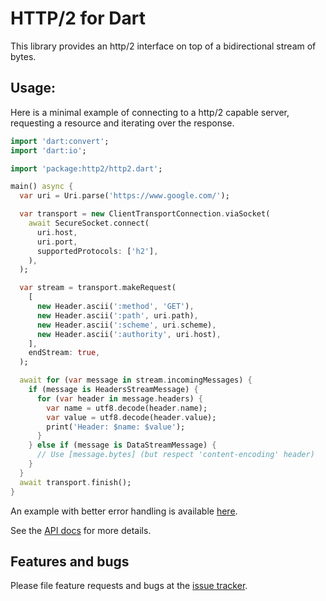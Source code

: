 # HTTP/2 for Dart

This library provides an http/2 interface on top of a bidirectional stream of bytes.

## Usage:

Here is a minimal example of connecting to a http/2 capable server, requesting a resource and
iterating over the response.

```dart
import 'dart:convert';
import 'dart:io';

import 'package:http2/http2.dart';

main() async {
  var uri = Uri.parse('https://www.google.com/');

  var transport = new ClientTransportConnection.viaSocket(
    await SecureSocket.connect(
      uri.host,
      uri.port,
      supportedProtocols: ['h2'],
    ),
  );

  var stream = transport.makeRequest(
    [
      new Header.ascii(':method', 'GET'),
      new Header.ascii(':path', uri.path),
      new Header.ascii(':scheme', uri.scheme),
      new Header.ascii(':authority', uri.host),
    ],
    endStream: true,
  );

  await for (var message in stream.incomingMessages) {
    if (message is HeadersStreamMessage) {
      for (var header in message.headers) {
        var name = utf8.decode(header.name);
        var value = utf8.decode(header.value);
        print('Header: $name: $value');
      }
    } else if (message is DataStreamMessage) {
      // Use [message.bytes] (but respect 'content-encoding' header)
    }
  }
  await transport.finish();
}
```

An example with better error handling is available [here][example].

See the [API docs][api] for more details.

## Features and bugs

Please file feature requests and bugs at the [issue tracker][tracker].

[tracker]: https://github.com/dart-lang/http2/issues
[api]: https://pub.dev/documentation/http2/latest/
[example]: https://github.com/dart-lang/http2/blob/master/example/display_headers.dart
